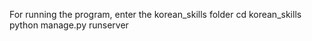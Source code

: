 For running the program, enter the korean_skills folder
cd korean_skills 
python manage.py runserver 
